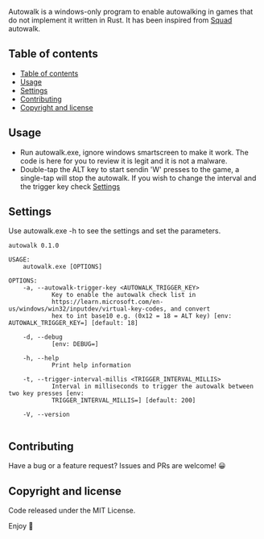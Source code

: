 Autowalk is a windows-only program to enable autowalking in games that do not implement it written in Rust. It has been inspired from [Squad](https://joinsquad.com/) autowalk. 

## Table of contents
- [Table of contents](#table-of-contents)
- [Usage](#usage)
- [Settings](#settings)
- [Contributing](#contributing)
- [Copyright and license](#copyright-and-license)

## Usage

- Run autowalk.exe, ignore windows smartscreen to make it work. The code is here for you to review it is legit and it is not a malware.
- Double-tap the ALT key to start sendin 'W' presses to the game, a single-tap will stop the autowalk. If you wish to change the interval and the trigger key check [Settings](#settings)

## Settings 
Use autowalk.exe -h to see the settings and set the parameters.
```
autowalk 0.1.0

USAGE:
    autowalk.exe [OPTIONS]

OPTIONS:
    -a, --autowalk-trigger-key <AUTOWALK_TRIGGER_KEY>
            Key to enable the autowalk check list in
            https://learn.microsoft.com/en-us/windows/win32/inputdev/virtual-key-codes, and convert
            hex to int base10 e.g. (0x12 = 18 = ALT key) [env: AUTOWALK_TRIGGER_KEY=] [default: 18]

    -d, --debug
            [env: DEBUG=]

    -h, --help
            Print help information

    -t, --trigger-interval-millis <TRIGGER_INTERVAL_MILLIS>
            Interval in milliseconds to trigger the autowalk between two key presses [env:
            TRIGGER_INTERVAL_MILLIS=] [default: 200]

    -V, --version
    
```

## Contributing 

Have a bug or a feature request? Issues and PRs are welcome! 😀

## Copyright and license
Code released under the MIT License.

Enjoy 🎉